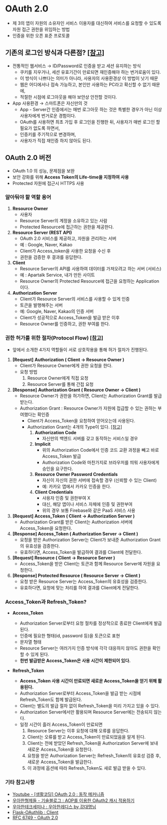 # OAuth 2.0

- 제 3의 앱이 자원의 소유자인 서비스 이용자를 대신하여 서비스를 요청할 수 있도록 자원 접근 권한을 위임하는 방법
- 인증을 위한 오픈 표준 프로토콜

## 기존의 로그인 방식과 다른점? [[참고]](https://woowabros.github.io/experience/2019/03/05/aop-oauth2-redis.html)

- 전통적인 웹서비스 → ID/Password로 인증을 받고 세션 유지하는 방식
	- 쿠키를 지우거나, 세션 유효기간이 만료되면 재인증해야 하는 번거로움이 있다.
	- 이 방식이 나쁘다는 의미가 아니라, 사용자의 사용환경상 이 방법이 낫기 때문
	- 웹은 어디에서나 접속 가능하고, 본인만 사용하는 PC라고 확신할 수 없기 때문에,
	- 적절한 시점에 로그아웃을 해야 보안상 안전할 것이다.
- App 사용환경 → 스마트폰은 자신만의 것
	- App - Server간 인증에서는 매번 로그아웃 하는 것은 특별한 경우가 아닌 이상 사용자에게 번거로운 경험이다.
	- OAuth를 사용하면 최초 가입 후 로그인을 진행한 뒤, 사용자가 매번 로그인 할 필요가 없도록 하면서,
	- 인증키를 주기적으로 변경하며,
	- 사용자가 직접 재인증 하지 않아도 된다.


## OAuth 2.0 버전

- OAuth 1.0 의 성능, 문제점을 보완
- 보안 강화를 위해 **Access Token의 Life-time을 지정하여 사용**
- Protected 자원에 접근시 HTTPS 사용

### 알아둬야 할 역할 용어

1. **Resource Owner**
    - 사용자
    - Resource Server의 계정을 소유하고 있는 사람
    - Protected Resource에 접근하는 권한을 제공한다.
2. **Resource Server (REST API)**
    - OAuth 2.0 서비스를 제공하고, 자원을 관리하는 서버
    - 예 : Google, Naver, Kakao
    - Client가 Access_token을 사용한 요청을 수신 후
    - 권한을 검증한 후 결과를 응답한다.
3. **Client**
    - Resource Server의 API를 사용하여 데이터를 가져오려고 하는 서버 (서비스)
    - 예 : Apartalk Service, 내가 만든 사이트
    - Resource Owner의 Protected Resource에 접근을 요청하는 Application이다.
4. **Authorization Server**
    - Client가 Resource Server의 서비스를 사용할 수 있게 인증
    - 토큰을 발행해주는 서버
    - 예: Google, Naver, Kakao의 인증 서버
    - Client가 성공적으로 Access_Token을 발급 받은 이후
    - Resource Owner를 인증하고, 권한 부여를 한다.

### 권한 허가를 위한 절차(Protocol Flow) [[참고]](https://blog.weirdx.io/post/39955)

- 앞에서 소개한 4가지 역할들이 서로 상호작용을 통해 허가 절차가 진행된다.

1. **[Request]** **Authorization ( Client → Resource Owner )**
    - Client가 Resource Owner에게 권한 요청을 한다.
    - 요청 방법
        1. Resource Owner에게 직접 요청
        2. Resource Server를 통해 간접 요청
2. **[Response]** **Authorization Grant ( Resource Owner → Client )**
    - Resource Owner가 권한을 허가하면, Client는 Authorization Grant를 발급 받는다.
    - Authorization Grant : Resource Owner가 자원에 접급할 수 있는 권하는 부여했다는 확인증
        - Client가 Access_Token을 요청하여 얻어오는데 사용된다.
        - Authorization Grant는 4개의 Type이 있다. [[참고]](https://gdtbgl93.tistory.com/181)
            1. **Authorization Code**
                - 자신만의 백엔드 서버를 갖고 동작하는 서비스일 경우
            2. **Implicit**
                - 위의 Authorization Code에서 인증 코드 교환 과정을 빼고 바로 Access_Token 발급
                - Authorization Code와 마찬가지로 브라우저를 띄워 사용자에게 승인을 요구한다.
            3. **Resource Owner Password Credentials**
                - 자신이 자신의 권한 서버에 접속할 경우 (신뢰할 수 있는 Client)
                - 예: 카카오 앱에서 카카오 인증을 한다.
            4. **Client Credentials**
                - 사용자 인증 및 권한부여 X
                - 대신, 해당 앱이나 서비스 자체에 인증 및 권한부여
                - 위의 경우 보통 Firebase와 같은 PaaS 서비스 사용
3. **[Request] Access_Token ( Client → Authorization Server )**
    - Authorization Grant를 받은 Client는 Authorization 서버에 Access_Token을 요청한다.
4. **[Response] Access_Token ( Authorization Server → Client )**
    - 요청을 받은 Authorization Server는 Client가 보내준 Authorization Grant의 유효성을 검증한다.
    - 유효하다면, Access_Token을 발급하여 결과를 Client에 전달한다.
5. **[Request] Resource ( Client → Resource Server )**
    - Access_Token을 받은 Client는 토큰과 함께 Resource Server에 자원을 요청한다.
6. **[Response] Protected Resource ( Resource Server → Client )**
    - 요청 받은 Resource Server는 Access_Token의 유효성을 검증한다.
    - 유효하다면, 요청에 맞는 처리를 하여 결과를 Client에게 전달한다.


### Access_Token과 Refresh_Token?

- **Access_Token**
    - Authorization Server로부터 요청 절차를 정상적으로 종료한 Client에게 발급된다.
    - 인증에 필요한 형태(id, password 등)을 토큰으로 표현
    - 문자열 형태
    - Resource Server는 여러가지 인증 방식에 각각 대응하지 않아도 권한을 확인 할 수 있게 된다.
    - **한번 발급받은 Access_Token은 사용 시간이 제한되어 있다.**

- **Refresh_Token**
    - **Access_Token 사용 시간이 만료되면 새로운 Access_Token을 얻기 위해 활용된다.**
    - Authorization Server로부터 Access_Token을 발급 받는 시점에 Refresh_Token도 함께 발급된다.
    - Client는 별도의 발급 절차 없이 Refresh_Token을 미리 가지고 있을 수 있다.
    - Authorization Server에서만 활용되며 Resource Server에는 전송되지 않는다.
    - 일정 시간이 흘러 Access_Token이 만료되면
        1. Resource Server는 이후 요청에 대해 오류를 응답한다.
        2. Client는 오류를 받고 Access_Token이 만료되었음을 알게 된다.
        3. Client는 전에 받았던 Refresh_Token을 Authorization Server에 보내 새로운 Access_Token을 요청한다.
        4. 요청을 받은 Authorization Server는 Refresh_Token의 유효성 검증 후, 새로운 Access_Token을 발급한다.
        5. 이 과정에 옵션에 따라 Refresh_Token도 새로 발급 받을 수 있다.


### 기타 참고사항

- [Youtube - [생활코딩] OAuth 2.0 : 동작 메커니즘](https://www.youtube.com/watch?v=PIlP_YX5HK8&list=LL&index=1)
- [우아한형제들 - 기술블로그 : AOP를 이용한 OAuth2 캐시 적용하기](https://woowabros.github.io/experience/2019/03/05/aop-oauth2-redis.html)
- [우아한테크세미나 : 우아한레디스 by 강대명님](https://www.youtube.com/watch?v=mPB2CZiAkKM)
- [Flask-OAuthlib : Client](https://flask-oauthlib.readthedocs.io/en/latest/client.html)
- [RFC 6749 - OAuth 2.0](https://tools.ietf.org/html/rfc6749#section-4.3)
